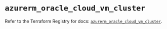 # `azurerm_oracle_cloud_vm_cluster`

Refer to the Terraform Registry for docs: [`azurerm_oracle_cloud_vm_cluster`](https://registry.terraform.io/providers/hashicorp/azurerm/4.19.0/docs/resources/oracle_cloud_vm_cluster).
